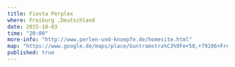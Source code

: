 ```yaml
---
title: Fiesta Perplex
where: Freiburg ,Deutschland
date: 2015-10-03
time: "20:00"
more-info: "http://www.perlen-und-knoepfe.de/homesite.html"
map: "https://www.google.de/maps/place/Guntramstra%C3%9Fe+58,+79106+Freiburg+im+Breisgau/@47.9979804,7.8373822,17z/data=!3m1!4b1!4m2!3m1!1s0x47911b6415cc82fd:0x593127dfd94d9a29"
published: true
---
```

